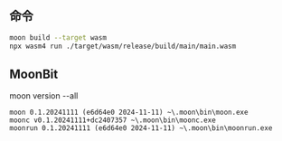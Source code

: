 ## 命令

```bash
moon build --target wasm  
npx wasm4 run ./target/wasm/release/build/main/main.wasm
```

## MoonBit 
moon version --all

```
moon 0.1.20241111 (e6d64e0 2024-11-11) ~\.moon\bin\moon.exe
moonc v0.1.20241111+dc2407357 ~\.moon\bin\moonc.exe
moonrun 0.1.20241111 (e6d64e0 2024-11-11) ~\.moon\bin\moonrun.exe
```